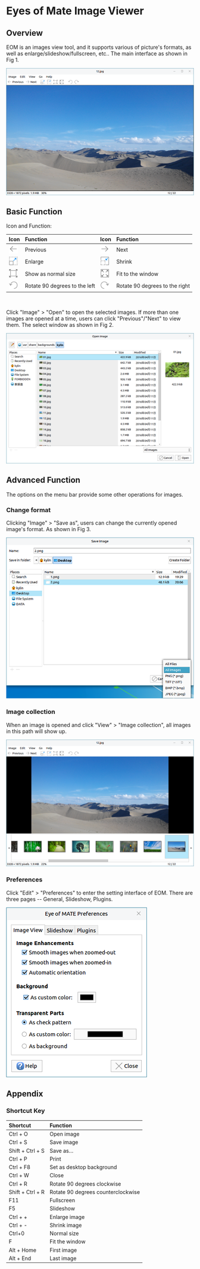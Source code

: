 # Eyes of Mate Image Viewer
## Overview
EOM is an images view tool, and it supports various of picture's formats, as well as enlarge/slideshow/fullscreen, etc.. The main interface as shown in Fig 1.

![Fig 1 Eyes of Mate Image Viewer-big](image/1.png)
<br>

## Basic Function
Icon and Function:

| Icon | Function | Icon | Function |
| :------------ | :------------ | :------------ | :------------ |
|![](image/icon1.png)| Previous |![](image/icon5.png)| Next |
|![](image/icon2.png)| Enlarge |![](image/icon6.png)| Shrink |
|![](image/icon3.png)| Show as normal size |![](image/icon7.png)| Fit to the window |
|![](image/icon4.png)| Rotate 90 degrees to the left |![](image/icon8.png)|Rotate 90 degrees to the right

<br>

Click "Image" > "Open" to open the selected images. If more than one images are opened at a time, users can click "Previous"/"Next" to view them. The select window as shown in Fig 2.

![Fig 2 Open image-big](image/2.png)
<br>

## Advanced Function
The options on the menu bar provide some other operations for images.

### Change format 
Clicking "Image" > "Save as", users can change the currently opened image's format. As shown in Fig 3.

![Fig 3 Save as-big](image/3.png)

### Image collection
When an image is opened and click "View" > "Image collection", all images in this path will show up.

![Fig 4 Image collection-big](image/4.png)

### Preferences
Click "Edit" > "Preferences" to enter the setting interface of EOM. There are three pages -- General, Slideshow, Plugins.

![Fig 5 Preferences](image/5.png)
<br>

## Appendix
### Shortcut Key

| Shortcut | Function |
| :------------ | :------------ |
| Ctrl + O | Open image |
| Ctrl + S | Save image |
| Shift + Ctrl + S | Save as… |
| Ctrl + P | Print |
| Ctrl + F8 | Set as desktop background |
| Ctrl + W | Close |
| Ctrl + R | Rotate 90 degrees clockwise |
| Shift + Ctrl + R | Rotate 90 degrees counterclockwise |
| F11 | Fullscreen |
| F5 | Slideshow |
| Ctrl + + | Enlarge image |
| Ctrl + - | Shrink image |
| Ctrl+0 | Normal size |
| F | Fit the window |
| Alt + Home | First image |
| Alt + End | Last image |

